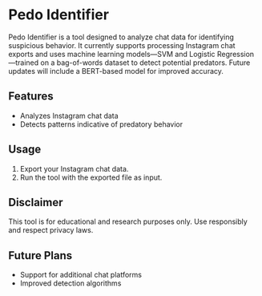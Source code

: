 # Pedo Identifier
Pedo Identifier is a tool designed to analyze chat data for identifying suspicious behavior. It currently supports processing Instagram chat exports and uses machine learning models—SVM and Logistic Regression—trained on a bag-of-words dataset to detect potential predators. Future updates will include a BERT-based model for improved accuracy.

## Features

- Analyzes Instagram chat data
- Detects patterns indicative of predatory behavior

## Usage

1. Export your Instagram chat data.
2. Run the tool with the exported file as input.

## Disclaimer

This tool is for educational and research purposes only. Use responsibly and respect privacy laws.

## Future Plans

- Support for additional chat platforms
- Improved detection algorithms
